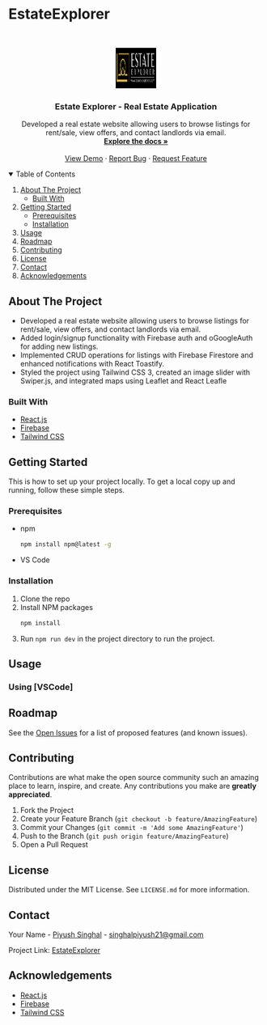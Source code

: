 # EstateExplorer

<!-- PROJECT LOGO -->
<br />
<p align="center">
  <a href="https://github.com/Piyu2103/EstateExplorer/blob/main">
    <img src="src/assets/images/logo.png" alt="Logo" width="80" height="80">
  </a>

  <h3 align="center">Estate Explorer - Real Estate Application</h3>

  <p align="center">
    Developed a real estate website allowing users to browse listings for rent/sale, view offers, and contact landlords via
    email.
    <br />
    <a href="https://github.com/Piyu2103/EstateExplorer?tab=readme-ov-file#estateexplorer"><strong>Explore the docs »</strong></a>
    <br />
    <br />
    <a href="https://github.com/Piyu2103/EstateExplorer?tab=readme-ov-file#estateexplorer#usage">View Demo</a>
    ·
    <a href="https://github.com/Piyu2103/EstateExplorer?tab=readme-ov-file#estateexplorer/issues">Report Bug</a>
    ·
    <a href="https://github.com/Piyu2103/EstateExplorer?tab=readme-ov-file#estateexplorer/issues">Request Feature</a>
  </p>
</p>



<!-- TABLE OF CONTENTS -->
<details open="open">
  <summary>Table of Contents</summary>
  <ol>
    <li>
      <a href="#about-the-project">About The Project</a>
      <ul>
        <li><a href="#built-with">Built With</a></li>
      </ul>
    </li>
    <li>
      <a href="#getting-started">Getting Started</a>
      <ul>
        <li><a href="#prerequisites">Prerequisites</a></li>
        <li><a href="#installation">Installation</a></li>
      </ul>
    </li>
    <li><a href="#usage">Usage</a></li>
    <li><a href="#roadmap">Roadmap</a></li>
    <li><a href="#contributing">Contributing</a></li>
    <li><a href="#license">License</a></li>
    <li><a href="#contact">Contact</a></li>
    <li><a href="#acknowledgements">Acknowledgements</a></li>
  </ol>
</details>



<!-- ABOUT THE PROJECT -->
## About The Project

* Developed a real estate website allowing users to browse listings for rent/sale, view offers, and contact landlords via
email.
* Added login/signup functionality with Firebase auth and oGoogleAuth for adding new listings.
* Implemented CRUD operations for listings with Firebase Firestore and enhanced notifications with React Toastify.
* Styled the project using Tailwind CSS 3, created an image slider with Swiper.js, and integrated maps using Leaflet and
React Leafle



### Built With
* [React.js](https://react.dev/)
* [Firebase](https://firebase.google.com/)
* [Tailwind CSS](https://tailwindcss.com/docs/guides/create-react-app)



<!-- GETTING STARTED -->
## Getting Started

This is how to set up your project locally.
To get a local copy up and running, follow these simple steps.

### Prerequisites 

* npm
  ```sh
  npm install npm@latest -g
  ```
* VS Code

### Installation

1. Clone the repo
2. Install NPM packages
   ```sh
   npm install
3. Run `npm run dev` in the project directory to run the project.


<!-- USAGE EXAMPLES -->
## Usage

### Using [VSCode]


<!-- ROADMAP -->
## Roadmap

See the [Open Issues](https://github.com/Piyu2103/EstateExplorer/issues) for a list of proposed features (and known issues).



<!-- CONTRIBUTING -->
## Contributing

Contributions are what make the open source community such an amazing place to learn, inspire, and create. Any contributions you make are **greatly appreciated**.

1. Fork the Project
2. Create your Feature Branch (`git checkout -b feature/AmazingFeature`)
3. Commit your Changes (`git commit -m 'Add some AmazingFeature'`)
4. Push to the Branch (`git push origin feature/AmazingFeature`)
5. Open a Pull Request



<!-- LICENSE -->
## License

Distributed under the MIT License. See `LICENSE.md` for more information.



<!-- CONTACT -->
## Contact

Your Name - [Piyush Singhal](https://github.com/Piyu2103) - singhalpiyush21@gmail.com

Project Link: [EstateExplorer](https://github.com/Piyu2103/EstateExplorer/)



<!-- ACKNOWLEDGEMENTS -->
## Acknowledgements
* [React.js](https://react.dev/)
* [Firebase](https://firebase.google.com/)
* [Tailwind CSS](https://tailwindcss.com/docs/guides/create-react-app)



